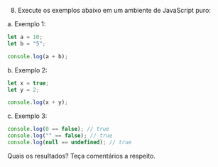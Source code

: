 8. Execute os exemplos abaixo em um ambiente de JavaScript puro:
   
a. Exemplo 1:

```JavaScript
let a = 10;
let b = "5";

console.log(a + b);
```
b. Exemplo 2:

```JavaScript
let x = true;
let y = 2;

console.log(x + y);
```
c. Exemplo 3:

```JavaScript
console.log(0 == false); // true
console.log("" == false); // true
console.log(null == undefined); // true
```

Quais os resultados? Teça comentários a respeito.
